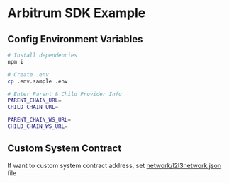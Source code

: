 # Arbitrum SDK Example
## Config Environment Variables
```bash
# Install dependencies
npm i

# Create .env
cp .env.sample .env

# Enter Parent & Child Provider Info
PARENT_CHAIN_URL=
CHILD_CHAIN_URL=

PARENT_CHAIN_WS_URL=
CHILD_CHAIN_WS_URL=
```

## Custom System Contract
If want to custom system contract address, set [network/l2l3network.json](network/l2l3network.json) file